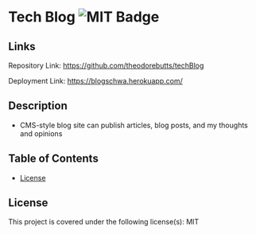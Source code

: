 # Tech Blog ![MIT Badge](https://img.shields.io/badge/License-MIT-brightgreen)

## Links

Repository Link: https://github.com/theodorebutts/techBlog

Deployment Link: https://blogschwa.herokuapp.com/

## Description
- CMS-style blog site can publish articles, blog posts, and my thoughts and opinions

## Table of Contents
* [License](#license)


## License
This project is covered under the following license(s):
MIT